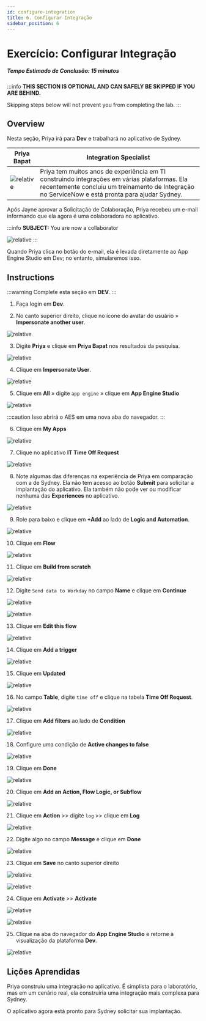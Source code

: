 ```yaml
---
id: configure-integration
title: 6. Configurar Integração
sidebar_position: 6
---
```

# Exercício: Configurar Integração

##### Tempo Estimado de Conclusão: 15 minutos

:::info
**THIS SECTION IS OPTIONAL AND CAN SAFELY BE SKIPPED IF YOU ARE BEHIND.**

Skipping steps below will not prevent you from completing the lab.
:::

## Overview

Nesta seção, Priya irá para **Dev** e trabalhará no aplicativo de Sydney.

| Priya Bapat | Integration Specialist
|--|--
| ![relative](/img/lab-aemc/Priya.png) | Priya tem muitos anos de experiência em TI construindo integrações em várias plataformas. Ela recentemente concluiu um treinamento de Integração no ServiceNow e está pronta para ajudar Sydney.

Após Jayne aprovar a Solicitação de Colaboração, Priya recebeu um e-mail informando que ela agora é uma colaboradora no aplicativo.

:::info
**SUBJECT:** You are now a collaborator

![relative](/img/lab-aemc/2023-07-11-20-59-36.png)
:::

Quando Priya clica no botão do e-mail, ela é levada diretamente ao App Engine Studio em Dev; no entanto, simularemos isso.

## Instructions

:::warning
Complete esta seção em **DEV**.
:::

1. Faça login em **Dev**.

2. No canto superior direito, clique no ícone do avatar do usuário » **Impersonate another user**.

![relative](/img/lab-aemc/2023-07-11-20-50-38.png)

3. Digite **Priya** e clique em **Priya Bapat** nos resultados da pesquisa.

![relative](/img/lab-aemc/2023-07-11-20-56-14.png)

4. Clique em **Impersonate User**.

![relative](/img/lab-aemc/2023-03-14-12-34-24.png)

5. Clique em **All** » digite ```app engine``` » clique em **App Engine Studio**

![relative](/img/lab-aemc/2023-07-11-17-18-49.png)

:::caution
Isso abrirá o AES em uma nova aba do navegador.
:::

6. Clique em **My Apps**

![relative](/img/lab-aemc/2023-07-11-21-26-37.png)

7. Clique no aplicativo **IT Time Off Request**

![relative](/img/lab-aemc/2023-07-11-21-27-20.png)

8. Note algumas das diferenças na experiência de Priya em comparação com a de Sydney. Ela não tem acesso ao botão **Submit** para solicitar a implantação do aplicativo. Ela também não pode ver ou modificar nenhuma das **Experiences** no aplicativo.

![relative](/img/lab-aemc/2023-07-11-21-29-13.png)

9. Role para baixo e clique em **+Add** ao lado de **Logic and Automation**.

![relative](/img/lab-aemc/2023-07-11-21-31-14.png)

10. Clique em **Flow**

![relative](/img/lab-aemc/2023-07-11-21-31-35.png)

11. Clique em **Build from scratch**

![relative](/img/lab-aemc/2023-07-11-21-31-59.png)

12. Digite ```Send data to Workday``` no campo **Name** e clique em **Continue**

![relative](/img/lab-aemc/2023-07-11-21-34-10.png)

![relative](/img/lab-aemc/2023-07-11-21-34-43.png)

13. Clique em **Edit this flow**

![relative](/img/lab-aemc/2023-07-11-21-35-23.png)

14. Clique em **Add a trigger**

![relative](/img/lab-aemc/2023-07-11-21-36-31.png)

15. Clique em **Updated**

![relative](/img/lab-aemc/2023-07-11-21-37-01.png)

16. No campo **Table**, digite ```time off``` e clique na tabela **Time Off Request**.

![relative](/img/lab-aemc/2023-07-11-21-37-53.png)

17. Clique em **Add filters** ao lado de **Condition**

![relative](/img/lab-aemc/2023-07-11-21-45-26.png)

18. Configure uma condição de **Active changes to false**

![relative](/img/lab-aemc/2023-07-11-21-47-04.png)

19. Clique em **Done**

![relative](/img/lab-aemc/2023-07-11-21-38-16.png)

20. Clique em **Add an Action, Flow Logic, or Subflow**

![relative](/img/lab-aemc/2023-07-11-21-38-51.png)

21. Clique em **Action** >> digite ```log``` >> clique em **Log**

![relative](/img/lab-aemc/2023-07-11-21-43-05.png)

22. Digite algo no campo **Message** e clique em **Done**

![relative](/img/lab-aemc/2023-07-11-21-44-16.png)

23. Clique em **Save** no canto superior direito

![relative](/img/lab-aemc/2023-07-11-21-44-55.png)

![relative](/img/lab-aemc/2023-07-11-21-47-29.png)

24. Clique em **Activate** >> **Activate**

![relative](/img/lab-aemc/2023-07-11-21-48-02.png)

![relative](/img/lab-aemc/2023-07-11-21-48-50.png)

25. Clique na aba do navegador do **App Engine Studio** e retorne à visualização da plataforma **Dev**.

![relative](/img/lab-aemc/2023-07-11-21-52-42.png)

## Lições Aprendidas

Priya construiu uma integração no aplicativo. É simplista para o laboratório, mas em um cenário real, ela construiria uma integração mais complexa para Sydney.

O aplicativo agora está pronto para Sydney solicitar sua implantação.
